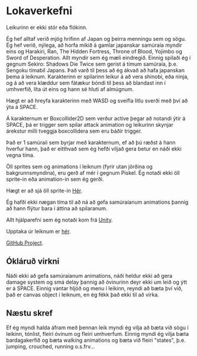 # Lokaverkefni 

Leikurinn er ekki stór eða flókinn.

Ég hef alltaf verið mjög hrifinn af Japan og þeirra menningu sem og sögu.
Ég hef verið, nýlega, að horfa mikið á gamlar japanskar samúraía myndir eins og Harakiri, Ran, The Hidden Fortress, Throne of Blood, Yojimbo og Sword of Desperation. 
Allt myndir sem ég mæli eindregið.
Einnig spilaði ég í gegnum Sekiro: Shadows Die Twice sem gerist á tímum samúraía, þ.e. Sengoku tímabil Japans.
Það varð til þess að ég ákvað að hafa japanskan þema á leiknum.
Karakterinn er spilarinn leikur á að vera shinobi, eða ninja, og á að vera klæddur sem fátækur bóndi til þess að blandast inn í umhverfið, líta út eins og hann sé hluti af almúgnum.

Hægt er að hreyfa karakterinn með WASD og sveifla litlu sverði með því að ýta á SPACE.

Á karakternum er Boxcollider2D sem verður active þegar að notandi ýtir á SPACE, þá er trigger sem spilar attack animation og leikurinn skynjar árekstur milli tveggja boxcollidera sem eru báðir trigger.

Það er 1 samúraíi sem byrjar með karakternum, ef að þú ræðst á hann hverfur hann, það er eitthvað sem ég hefði viljað gera betur en náði ekki vegna tíma.

Öll sprites sem og animations í leiknum (fyrir utan jörðina og bakgrunnsmyndina), eru gerð af mér í gegnum Piskel. Ég notaði ekki öll sprite-in eða animation-in sem ég gerði. 

   Hægt er að sjá öll sprite-in [Hér](https://www.piskelapp.com/user/6207592649457664).

   Ég hafði ekki nægan tíma til að ná að gefa samúraíanum animations þannig að hann flýtur bara í áttina að spilaranum.

   Allt hjálparefni sem ég notaði kom frá [Unity](https://unity3d.com/learn/tutorials/s/2d-game-creation).

   Upptaka úr leiknum er [hér](https://i.imgur.com/oV2UTGS.mp4).

   [GitHub Project](https://github.com/Frassi3557/Leikjaforritun/tree/master/Verkefni%205).

## Ókláruð virkni

Náði ekki að gefa samúraíanum animations, náði heldur ekki að gera damage system og smá delay þannig að óvinurinn deyr ekki um leið og ýtt er á SPACE.
Einnig vantar hljóð og menu í leikinn, reyndi að bæta því við, það er canvas object í leiknum, en ég fékk það ekki til að virka.

## Næstu skref

Ef ég myndi halda áfram með þennan leik myndi ég vilja að bæta við sögu í leikinn, tónlist, fleiri óvinum og fleiri umhverfum.
Einnig myndi ég vilja bæta bardagakerfið og bæta walking animations og bæta við fleiri "states", þ.e. jumping, crouched, running o.s.frv... 
